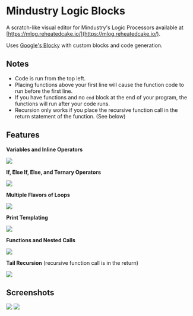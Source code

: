 # Mindustry Logic Blocks

A scratch-like visual editor for Mindustry's Logic Processors available at [https://mlog.reheatedcake.io/](https://mlog.reheatedcake.io/).

Uses [Google's Blocky](https://developers.google.com/blockly) with custom blocks and code generation.

## Notes

* Code is run from the top left.
* Placing functions above your first line will cause the function code to run before the first line.
* If you have functions and no `end` block at the end of your program, the functions will run after your code runs.
* Recursion only works if you place the recursive function call in the return statement of the function. (See below)

## Features

**Variables and Inline Operators**

[<img src="https://i.imgur.com/kIPjpfT.png">](https://i.imgur.com/kIPjpfT.png)

**If, Else If, Else, and Ternary Operators**

[<img src="https://i.imgur.com/qdND9e3.png">](https://i.imgur.com/qdND9e3.png)

**Multiple Flavors of Loops**

[<img src="https://i.imgur.com/D4731GY.png">](https://i.imgur.com/D4731GY.png)

**Print Templating**

[<img src="https://i.imgur.com/k9j0Nwf.png">](https://i.imgur.com/k9j0Nwf.png)

**Functions and Nested Calls**

[<img src="https://i.imgur.com/3r2zolR.png">](https://i.imgur.com/3r2zolR.png)

**Tail Recursion** (recursive function call is in the return)

[<img src="https://i.imgur.com/OQ4FwWT.png">](https://i.imgur.com/OQ4FwWT.png)

## Screenshots

[<img src="https://i.imgur.com/tu8jPOG.png">](https://i.imgur.com/tu8jPOG.png)
[<img src="https://i.imgur.com/GGz0j2w.png">](https://i.imgur.com/GGz0j2w.png)
